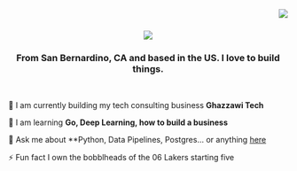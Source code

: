 <img align="right" src="https://visitor-badge.laobi.icu/badge?page_id=sammig6i.sammig6i" />
 
<h1 align="center">
  <img src="https://readme-typing-svg.herokuapp.com/?font=Righteous&size=35&center=true&vCenter=true&width=500&height=70&duration=4000&color=a2d2ff&lines=Hi!+👋;+I'm+Sammi!;" />
</h1>

<h3 align="center">From San Bernardino, CA and based in the US. I love to build things.</h3>

<br/>

🔭 I am currently building my tech consulting business **Ghazzawi Tech**

🌱 I am learning **Go, Deep Learning, how to build a business**

💬 Ask me about **Python, Data Pipelines, Postgres... or anything [here](https://github.com/sammig6i/sammig6i/issues)

⚡️ Fun fact I own the bobblheads of the 06 Lakers starting five

